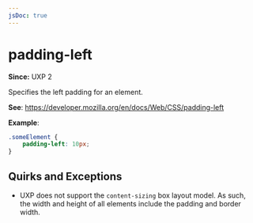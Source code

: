 ```yaml
---
jsDoc: true
---
```

# padding-left

**Since:**  UXP 2

Specifies the left padding for an element.

**See**: https://developer.mozilla.org/en/docs/Web/CSS/padding-left

**Example**:

```css
.someElement {
    padding-left: 10px;
}
```

## Quirks and Exceptions

* UXP does not support the `content-sizing` box layout model. As such, the width and height of all elements include the padding and border width.